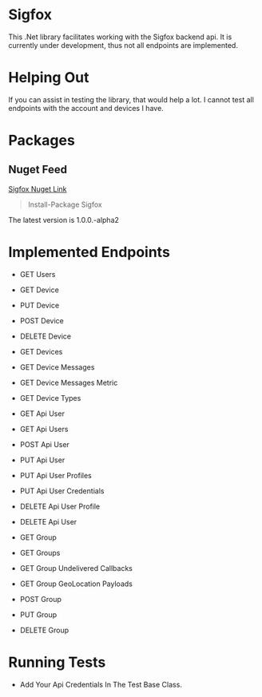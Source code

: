 # Sigfox

This .Net library facilitates working with the Sigfox backend api.
It is currently under development, thus not all endpoints are implemented.

# Helping Out

If you can assist in testing the library, that would help a lot.
I cannot test all endpoints with the account and devices I have.

# Packages

## Nuget Feed

[ Sigfox Nuget Link](https://www.nuget.org/packages/Sigfox/)

> Install-Package Sigfox

The latest version is 1.0.0.-alpha2

# Implemented Endpoints

* GET Users

* GET Device
* PUT Device
* POST Device
* DELETE Device
* GET Devices
* GET Device Messages
* GET Device Messages Metric

* GET Device Types

* GET Api User
* GET Api Users
* POST Api User
* PUT Api User
* PUT Api User Profiles
* PUT Api User Credentials
* DELETE Api User Profile
* DELETE Api User

* GET Group
* GET Groups
* GET Group Undelivered Callbacks
* GET Group GeoLocation Payloads
* POST Group
* PUT Group
* DELETE Group


# Running Tests

* Add Your Api Credentials In The Test Base Class.
